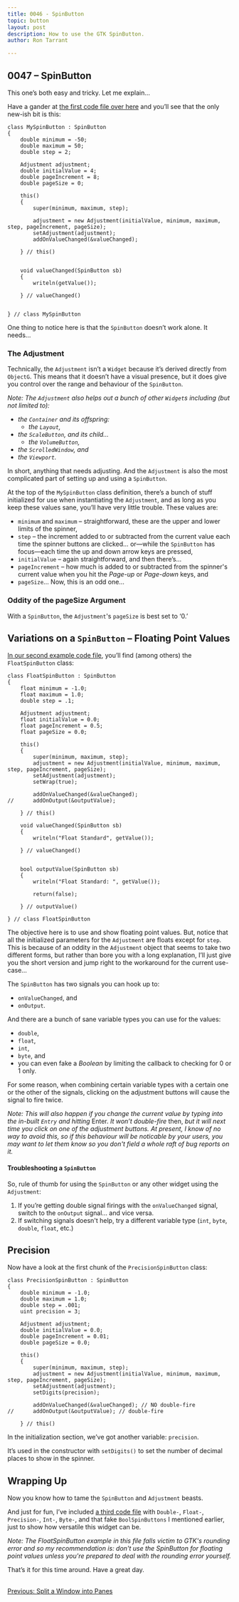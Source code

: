 ```yaml
---
title: 0046 - SpinButton
topic: button
layout: post
description: How to use the GTK SpinButton.
author: Ron Tarrant

---
```


## 0047 – SpinButton

This one’s both easy and tricky. Let me explain…

Have a gander at [the first code file over here](https://github.com/rontarrant/gtkDcoding/blob/master/010_more_buttons/button_010_06_spinbutton.d) and you’ll see that the only new-ish bit is this:

	class MySpinButton : SpinButton
	{
		double minimum = -50;
		double maximum = 50;
		double step = 2;
	
		Adjustment adjustment;
		double initialValue = 4;
		double pageIncrement = 8;
		double pageSize = 0;
		
		this()
		{
			super(minimum, maximum, step);
			
			adjustment = new Adjustment(initialValue, minimum, maximum, step, pageIncrement, pageSize);
			setAdjustment(adjustment);
			addOnValueChanged(&valueChanged);
			
		} // this()
		
		
		void valueChanged(SpinButton sb)
		{
			writeln(getValue());
			
		} // valueChanged()
	
	
	} // class MySpinButton

One thing to notice here is that the `SpinButton` doesn’t work alone. It needs…

### The Adjustment

Technically, the `Adjustment` isn’t a `Widget` because it’s derived directly from `ObjectG`. This means that it doesn’t have a visual presence, but it does give you control over the range and behaviour of the `SpinButton`.

*Note: The `Adjustment` also helps out a bunch of other `Widget`s including (but not limited to):*

- *the `Container` and its offspring:*
	- *the `Layout`,*
- *the `ScaleButton`, and its child…*
	- *the `VolumeButton`,*
- *the `ScrolledWindow`, and*
- *the `Viewport`.*

In short, anything that needs adjusting. And the `Adjustment` is also the most complicated part of setting up and using a `SpinButton`.

At the top of the `MySpinButton` class definition, there’s a bunch of stuff initialized for use when instantiating the `Adjustment`, and as long as you keep these values sane, you’ll have very little trouble. These values are:

- `minimum` and `maximum` – straightforward, these are the upper and lower limits of the spinner,
- `step` – the increment added to or subtracted from the current value each time the spinner buttons are clicked… or—while the `SpinButton` has focus—each time the up and down arrow keys are pressed,
- `initialValue` – again straightforward, and then there’s…
- `pageIncrement` – how much is added to or subtracted from the spinner's current value when you hit the *Page-up* or *Page-down* keys, and
- `pageSize`… Now, this is an odd one…

### Oddity of the pageSize Argument

With a `SpinButton`, the `Adjustment`'s `pageSize` is best set to ‘0.’

## Variations on a `SpinButton` – Floating Point Values

[In our second example code file](https://github.com/rontarrant/gtkDcoding/blob/master/010_more_buttons/button_010_07_multiple_spinbuttons.d), you’ll find (among others) the `FloatSpinButton` class:

	class FloatSpinButton : SpinButton
	{
		float minimum = -1.0;
		float maximum = 1.0;
		double step = .1;
	
		Adjustment adjustment;
		float initialValue = 0.0;
		float pageIncrement = 0.5;
		float pageSize = 0.0;
		
		this()
		{
			super(minimum, maximum, step);
			adjustment = new Adjustment(initialValue, minimum, maximum, step, pageIncrement, pageSize);
			setAdjustment(adjustment);
			setWrap(true);
			
			addOnValueChanged(&valueChanged);
	//		addOnOutput(&outputValue);
			
		} // this()
	
		void valueChanged(SpinButton sb)
		{
			writeln("Float Standard", getValue());
			
		} // valueChanged()
	
		
		bool outputValue(SpinButton sb)
		{
			writeln("Float Standard: ", getValue());
			
			return(false);
			
		} // outputValue()
		
	} // class FloatSpinButton

The objective here is to use and show floating point values. But, notice that all the initialized parameters for the `Adjustment` are floats except for `step`. This is because of an oddity in the `Adjustment` object that seems to take two different forms, but rather than bore you with a long explanation, I’ll just give you the short version and jump right to the workaround for the current use-case…

The `SpinButton` has two signals you can hook up to:

- `onValueChanged`, and
- `onOutput`.

And there are a bunch of sane variable types you can use for the values:

- `double`,
- `float`,
- `int`,
- `byte`, and
- you can even fake a *Boolean* by limiting the callback to checking for 0 or 1 only.

For some reason, when combining certain variable types with a certain one or the other of the signals, clicking on the adjustment buttons will cause the signal to fire twice.

*Note: This will also happen if you change the current value by typing into the in-built `Entry` and hitting* Enter. *It won’t double-fire* then, *but it will next time you click on one of the adjustment buttons. At present, I know of no way to avoid this, so if this behaviour will be noticable by your users, you may want to let them know so you don't field a whole raft of bug reports on it.*

#### Troubleshooting a `SpinButton`

So, rule of thumb for using the `SpinButton` or any other widget using the `Adjustment`:

1. If you’re getting double signal firings with the `onValueChanged` signal, switch to the `onOutput` signal… and vice versa.
2. If switching signals doesn't help, try a different variable type (`int`, `byte`, `double`, `float`, etc.)

## Precision

Now have a look at the first chunk of the `PrecisionSpinButton` class:

	class PrecisionSpinButton : SpinButton
	{
		double minimum = -1.0;
		double maximum = 1.0;
		double step = .001;
		uint precision = 3;
	
		Adjustment adjustment;
		double initialValue = 0.0;
		double pageIncrement = 0.01;
		double pageSize = 0.0;
		
		this()
		{
			super(minimum, maximum, step);
			adjustment = new Adjustment(initialValue, minimum, maximum, step, pageIncrement, pageSize);
			setAdjustment(adjustment);
			setDigits(precision);
	
			addOnValueChanged(&valueChanged); // NO double-fire
	//		addOnOutput(&outputValue); // double-fire
			
		} // this()

In the initialization section, we’ve got another variable: `precision`.

It’s used in the constructor with `setDigits()` to set the number of decimal places to show in the spinner.

## Wrapping Up

Now you know how to tame the `SpinButton` and `Adjustment` beasts.

And just for fun, I’ve included [a third code file](https://github.com/rontarrant/gtkDcoding/blob/master/010_more_buttons/button_010_08_spinbutton_experiments.d) with `Double-`, `Float-`, `Precision-`, `Int-`, `Byte-`, and that fake `BoolSpinButtons` I mentioned earlier, just to show how versatile this widget can be.

*Note: The FloatSpinButton example in this file falls victim to GTK's rounding error and so my recommendation is: don't use the SpinButton for floating point values unless you're prepared to deal with the rounding error yourself.*

That’s it for this time around. Have a great day.

<BR>
<div style="float: left;">
	<a href="https://gtkdcoding.com/2019/06/18/0045-split-a-window-into-panes.html">Previous: Split a Window into Panes</a>
</div>
<BR>
